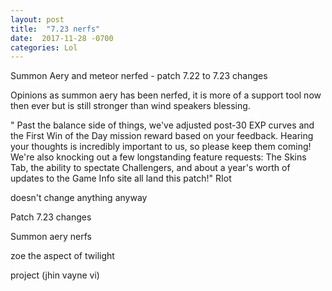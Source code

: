 ```yaml
---
layout: post
title:  "7.23 nerfs"
date:  2017-11-28 -0700
categories: Lol
---
```


Summon Aery and meteor nerfed -
patch 7.22 to 7.23 changes

Opinions as summon aery has been nerfed, it is more of a support tool now then ever but is still stronger than wind speakers blessing.


"
Past the balance side of things, we've adjusted post-30 EXP curves and the First Win of the Day mission reward based on your feedback. Hearing your thoughts is incredibly important to us, so please keep them coming! We're also knocking out a few longstanding feature requests: The Skins Tab, the ability to spectate Challengers, and about a year's worth of updates to the Game Info site all land this patch!" RIot

doesn't change anything anyway


Patch 7.23 changes

Summon aery nerfs

zoe the aspect of twilight

project (jhin vayne vi)
